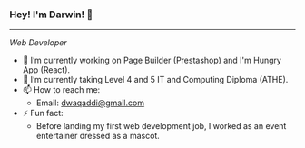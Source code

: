 ### Hey! I'm Darwin! 👋
---

*Web Developer* 

- 🔭 I’m currently working on Page Builder (Prestashop) and I'm Hungry App (React).
- 🌱 I’m currently taking Level 4 and 5 IT and Computing Diploma (ATHE).
- 📫 How to reach me:
  - Email: dwaqaddi@gmail.com
- ⚡ Fun fact:
  - Before landing my first web development job, I worked as an event entertainer dressed as a mascot.

